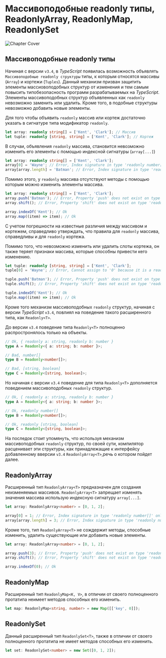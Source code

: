 # Массивоподобные readonly типы, ReadonlyArray, ReadonlyMap, ReadonlySet

![Chapter Cover](./images/chapter-cover.png)

## Массивоподобные readonly типы

Начиная с версии `v3.4`, в _TypeScript_ появилась возможность объявлять `Массивоподобные readonly структуры` типы, к которым относятся массивы (`Array`) и кортежи (`Tuples`). Данный механизм призван защитить элементы массиовоподобных структур от изменения и тем самым повысить типобезопасность программ разрабатываемых на _TypeScript_. Элементы массивоподобных структур объявленных как `readonly` невозможно заменить или удалить. Кроме того, в подобные структуры невозможно добавить новые элементы.

Для того чтобы объявить `readonly` массив или кортеж достаточно указать в сигнатуре типа модификатор `readonly`.

```typescript
let array: readonly string[] = ['Kent', 'Clark']; // Массив
let tuple: readonly [string, string] = ['Kent', 'Clark']; // Кортеж
```

В случаи, объявления `readonly` массива, становится невозможно изменить его элементы с помощью индексной сигнатуры (`array[...]`)

```typescript
let array: readonly string[] = ['Kent', 'Clark'];
array[0] = 'Wayne'; // Error, Index signature in type 'readonly number[]' only permits reading.ts(2542)
array[array.length] = 'Batman'; // Error, Index signature in type 'readonly number[]' only permits reading.ts(2542)
```

Помимо этого, у `readonly` массива отсутствуют методы с помощью которым можно изменить элементы массива.

```typescript
let array: readonly string[] = ['Kent', 'Clark'];
array.push('Batman'); // Error, Property 'push' does not exist on type 'readonly number[]'.ts(2339)
array.shift(); // Error, Property 'shift' does not exist on type 'readonly number[]'.ts(2339)

array.indexOf('Kent'); // Ok
array.map((item) => item); // Ok
```

С учетом погрешности на известные различия между массивом и кортежем, справедливо утверждать, что правила для `readonly` массива, справедливы и для `readonly` кортежа.

Помимо того, что невозможно изменить или удалить слоты кортежа, он также теряет признаки массива, которые способны привести кего изменению.

```typescript
let tuple: readonly [string, string] = ['Kent', 'Clark'];
tuple[0] = 'Wayne'; // Error, Cannot assign to '0' because it is a read-only property.ts(2540)

tuple.push('Batman'); // Error, Property 'push' does not exist on type 'readonly [string, string]'.ts(2339)
tuple.shift(); // Error, Property 'shift' does not exist on type 'readonly [string, string]'.ts(2339)

tuple.indexOf('Kent'); // Ok
tuple.map((item) => item); // Ok
```

Кроме того механизм массивоподобных `readonly` структур, начиная с версии _TypeScript_ `v3.4`, повлиял на поведение такого расширенного типа, как `Readonly<T>`.

До версии `v3.4` поведение типа `Readonly<T>` полноценно распростронялось только на объекты.

```typescript
// Ok, { readonly a: string, readonly b: number }
type A = Readonly<{ a: string; b: number }>;

// Bad, number[]
type B = Readonly<number[]>;

// Bad, [string, boolean]
type C = Readonly<[string, boolean]>;
```

Но начиная с версии `v3.4` поведение для типа `Readonly<T>` дополняется поведением массивоподобных `readonly` структур.

```typescript
// Ok, { readonly a: string, readonly b: number }
type A = Readonly<{ a: string; b: number }>;

// Ok, readonly number[]
type B = Readonly<number[]>;

// Ok, readonly [string, boolean]
type C = Readonly<[string, boolean]>;
```

На последок стоит упомянуть, что используя механизм массивоподобных `readonly` структур, по своей сути, компилятор расценивает эти структуры, как принадлежащие к интерфейсу добавленному вверсии `v3.4` `ReadonlyArray<T>`,речь о котором пойдет далее.

## ReadonlyArray

Расширенный тип `ReadonlyArray<T>` предназначен для создания неизменяемых массивов. `ReadonlyArray<T>` запрещает изменять значения массива использую индексную сигнатуру `array[...]`.

```typescript
let array: ReadonlyArray<number> = [0, 1, 2];

array[0] = 1; // Error, Index signature in type 'readonly number[]' only permits reading.ts(2542)
array[array.length] = 3; // Error, Index signature in type 'readonly number[]' only permits reading.ts(2542)
```

Кроме того, тип `ReadonlyArray<T>` не сождержит методы, способные изменить, удалить существующие или добавить новые элементы.

```typescript
let array: ReadonlyArray<number> = [0, 1, 2];

array.push(3); // Error, Property 'push' does not exist on type 'readonly number[]'.ts(2339)
array.shift(); // Error, Property 'shift' does not exist on type 'readonly number[]'.ts(2339)

array.indexOf(0); // Ok
```

## ReadonlyMap

Расширенный тип `ReadonlyMap<K, V>`, в отличии от своего полноценного протатипа неимеет методов способных его изменить.

```typescript
let map: ReadonlyMap<string, number> = new Map([['key', 0]]);
```

## ReadonlySet

Данный расширенный тип `ReadonlySet<T>`, также в отличии от своего полноценного протатипа не имеет методов способных его изменить.

```typescript
let set: ReadonlySet<number> = new Set([0, 1, 2]);
```
